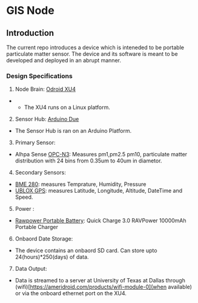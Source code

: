 # GIS Node

## Introduction 
The current repo introduces a device which is inteneded to be portable particulate matter sensor. The device and its software  is meant to be developed and deployed in an abrupt manner.

### Design Specifications  

1. Node Brain: [Odroid XU4](https://ameridroid.com/products/odroid-xu4)
- - The XU4 runs on a Linux platform. 

2. Sensor Hub: [Arduino Due](https://store.arduino.cc/usa/arduino-due)
- The Sensor Hub is ran on an Arduino Platform. 

3. Primary Sensor: 
- Alhpa Sense [OPC-N3](http://www.alphasense.com/WEB1213/wp-content/uploads/2018/02/OPC-N3.pdf): Measures pm1,pm2.5 pm10, particulate matter distribution with 24 bins from  0.35um to 40um in diametor.  

4. Secondary Sensors: 
- [BME 280](http://wiki.seeedstudio.com/Grove-Barometer_Sensor-BME280/): measures Temprature, Humidity, Pressure 
- [UBLOX GPS](https://www.amazon.com/Waterproof-Navigator-Automobile-Navigation-Compatible/dp/B071XY4R26/ref=asc_df_B071XY4R26/?tag=hyprod-20&linkCode=df0&hvadid=312129973570&hvpos=1o4&hvnetw=g&hvrand=10149593131629630592&hvpone=&hvptwo=&hvqmt=&hvdev=c&hvdvcmdl=&hvlocint=&hvlocphy=9026945&hvtargid=pla-378730411150&psc=1): measures Latitude, Longitude, Altitude, DateTime and Speed. 

5. Power :
- [Rawpower Portable Battery](https://www.amazon.com/RAVPower-10000mAh-Ultra-Slim-High-Density-Li-Polymer/dp/B077CZ8412/ref=sr_1_8?ie=UTF8&qid=1549294766&sr=8-8&keywords=portable+charger&refinements=p_89%3ARAVPower): Quick Charge 3.0 RAVPower 10000mAh Portable Charger  

6. Onbaord Date Storage: 
- The device contains an onbaord SD card. Can store upto 24(hours)*250(days) of data.  

7. Data Output: 
-  Data is streamed to a server at University of Texas at Dallas through (wifi)[https://ameridroid.com/products/wifi-module-0](when available) or via the onboard ethernet port on the XU4. 
